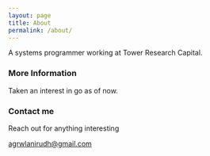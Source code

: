 ```yaml
---
layout: page
title: About
permalink: /about/
---
```


A systems programmer working at Tower Research Capital.

### More Information

Taken an interest in go as of now.

### Contact me

Reach out for anything interesting

[agrwlanirudh@gmail.com](mailto:agrwlanirudh@gmail.com)

